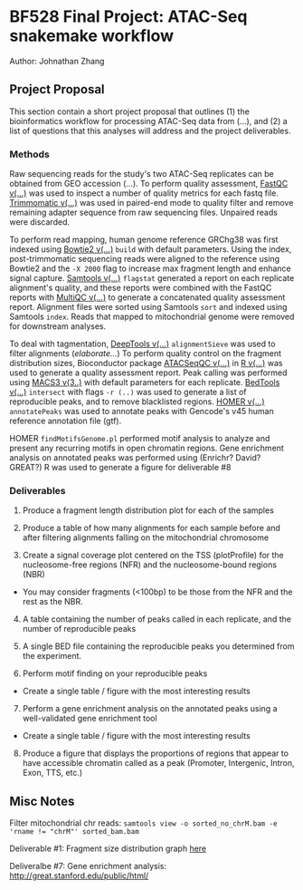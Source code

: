 # BF528 Final Project: ATAC-Seq snakemake workflow
Author: Johnathan Zhang

## Project Proposal
This section contain a short project proposal that outlines 
(1) the bioinformatics workflow for processing ATAC-Seq data from (...), and
(2) a list of questions that this analyses will address and the project deliverables.


### Methods
Raw sequencing reads for the study's two ATAC-Seq replicates can be obtained from GEO accession (...).
To perform quality assessment, [FastQC v(...)]() was used to inspect a number of quality metrics for each fastq file.
[Trimmomatic v(...)]() was used in paired-end mode to quality filter and remove remaining adapter sequence from raw sequencing files.
Unpaired reads were discarded.

To perform read mapping, human genome reference GRChg38 was first indexed using [Bowtie2 v(...)]() `build` with default parameters.
Using the index, post-trimmomatic sequencing reads were aligned to the reference using Bowtie2 and the `-X 2000` flag to increase max fragment length and enhance signal capture.
[Samtools v(...)]() `flagstat` generated a report on each replicate alignment's quality, and these reports were combined with the FastQC reports with [MultiQC v(...)]() to generate a concatenated quality assessment report.
Alignment files were sorted using Samtools `sort` and indexed using Samtools `index`.
Reads that mapped to mitochondrial genome were removed for downstream analyses.

To deal with tagmentation, [DeepTools v(...)]() `alignmentSieve` was used to filter alignments (_elaborate..._)
To perform quality control on the fragment distribution sizes, Bioconductor package [ATACSeqQC v(...)]() in [R v(...)]() was used to generate a quality assessment report.
Peak calling was performed using [MACS3 v(3..)]() with default parameters for each replicate.
[BedTools v(...)]() `intersect` with flags `-r (..)` was used to generate a list of reproducible peaks, and to remove blacklisted regions.
[HOMER v(...)]() `annotatePeaks` was used to annotate peaks with Gencode's v45 human reference annotation file (gtf).

HOMER `findMotifsGenome.pl` performed motif analysis to analyze and present any recurring motifs in open chromatin regions.
Gene enrichment analysis on annotated peaks was performed using (Enrichr? David? GREAT?)
R was used to generate a figure for deliverable #8

### Deliverables
1. Produce a fragment length distribution plot for each of the samples

2. Produce a table of how many alignments for each sample before and after filtering alignments falling on the mitochondrial chromosome

3. Create a signal coverage plot centered on the TSS (plotProfile) for the nucleosome-free regions (NFR) and the nucleosome-bound regions (NBR)

- You may consider fragments (<100bp) to be those from the NFR and the rest as the NBR.
4. A table containing the number of peaks called in each replicate, and the number of reproducible peaks

5. A single BED file containing the reproducible peaks you determined from the experiment.

6. Perform motif finding on your reproducible peaks
- Create a single table / figure with the most interesting results

7. Perform a gene enrichment analysis on the annotated peaks using a well-validated gene enrichment tool
- Create a single table / figure with the most interesting results

8. Produce a figure that displays the proportions of regions that appear to have accessible chromatin called as a peak (Promoter, Intergenic, Intron, Exon, TTS, etc.)


## Misc Notes
Filter mitochondrial chr reads:
`samtools view -o sorted_no_chrM.bam -e 'rname != "chrM"' sorted_bam.bam`

Deliverable #1: Fragment size distribution graph [here](https://bioconductor.org/packages/devel/bioc/vignettes/ATACseqQC/inst/doc/ATACseqQC.html#Fragment_size_distribution)

Deliveralbe #7: Gene enrichment analysis: http://great.stanford.edu/public/html/


